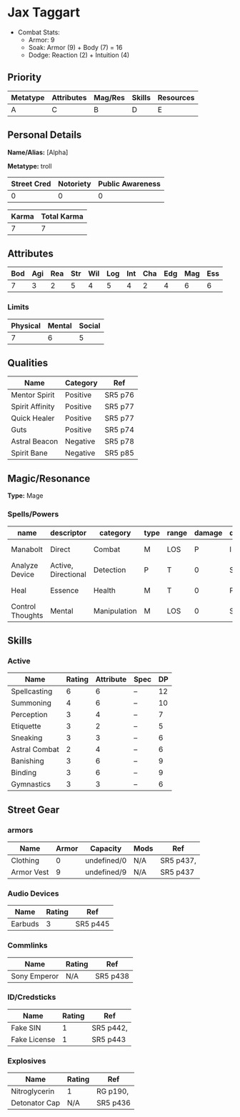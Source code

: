 # Jax Taggart

- Combat Stats:
  - Armor: 9
  - Soak: Armor (9) + Body (7) = 16
  - Dodge: Reaction (2) + Intuition (4)

## Priority

Metatype | Attributes | Mag/Res | Skills | Resources
--------|----------|-------|------|---------
A | C | B | D | E

## Personal Details

**Name/Alias:** [Alpha]

**Metatype:** troll

Street Cred | Notoriety | Public Awareness
-----------|---------|----------------
0 | 0 | 0

Karma | Total Karma
-----------|---------
7 | 7

## Attributes

Bod | Agi | Rea | Str | Wil | Log | Int | Cha | Edg | Mag | Ess
---|---|---|---|---|---|---|---|---|---|---
7      | 3    | 2     | 5    | 4    | 5    | 4    | 2      | 4     | 6      | 6

### Limits

Physical | Mental | Social
--------|------|------
7 | 6 | 5

## Qualities

Name | Category | Ref
----|------|---
Mentor Spirit | Positive | SR5 p76
Spirit Affinity | Positive | SR5 p77
Quick Healer | Positive | SR5 p77
Guts | Positive | SR5 p74
Astral Beacon | Negative | SR5 p78
Spirit Bane | Negative | SR5 p85


## Magic/Resonance

**Type:** Mage

### Spells/Powers

            
name | descriptor | category | type | range | damage | duration | dv | source | page
---|---|---|---|---|---|---|---|---|---
Manabolt | Direct | Combat | M | LOS | P | I | F-3 | SR5 | 284
Analyze Device | Active, Directional | Detection | P | T | 0 | S | F-3 | SR5 | 285
Heal | Essence | Health | M | T | 0 | P | F-4 | SR5 | 288
Control Thoughts | Mental | Manipulation | M | LOS | 0 | S | F-1 | SR5 | 293


## Skills

### Active

Name | Rating | Attribute | Spec | DP
----|------|---------|----|--
Spellcasting | 6 | 6 | – | 12 
Summoning | 4 | 6 | – | 10 
Perception | 3 | 4 | – | 7 
Etiquette | 3 | 2 | – | 5 
Sneaking | 3 | 3 | – | 6 
Astral Combat | 2 | 4 | – | 6 
Banishing | 3 | 6 | – | 9 
Binding | 3 | 6 | – | 9 
Gymnastics | 3 | 3 | – | 6 


## Street Gear

### armors

Name | Armor | Capacity | Mods | Ref
----|--------|----------|------|--
Clothing | 0 | undefined/0 | N/A | SR5 p437,
Armor Vest | 9 | undefined/9 | N/A | SR5 p437

### Audio Devices

Name | Rating | Ref
-----|--------|--
Earbuds | 3 | SR5 p445

### Commlinks

Name | Rating | Ref
-----|--------|--
Sony Emperor | N/A | SR5 p438

### ID/Credsticks

Name | Rating | Ref
-----|--------|--
Fake SIN | 1 | SR5 p442,
Fake License | 1 | SR5 p443

### Explosives

Name | Rating | Ref
-----|--------|--
Nitroglycerin | 1 | RG p190,
Detonator Cap | N/A | SR5 p436
            


